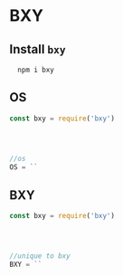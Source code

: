 BXY
=============

Install `bxy` 
-------------
```
  npm i bxy
```

OS
-------------
```js
const bxy = require('bxy')




//os
OS = ``
```




BXY
-------------
```js
const bxy = require('bxy')




//unique to bxy
BXY = ``
```